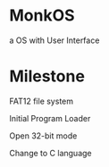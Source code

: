 MonkOS
======

a OS with User Interface

Milestone
======
FAT12 file system

Initial Program Loader

Open 32-bit mode

Change to C language
